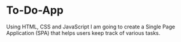 # To-Do-App
Using  HTML, CSS and JavaScript I am going to create a Single Page Application (SPA) that helps users keep track of various tasks.
